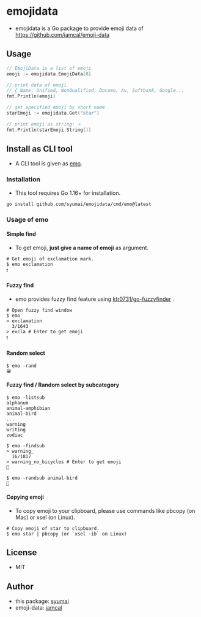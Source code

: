 # emojidata

- emojidata is a Go package to provide emoji data of https://github.com/iamcal/emoji-data

## Usage

```go
// EmojiData is a list of emoji
emoji := emojidata.EmojiData[0]

// print data of emoji
// { Name, Unified, NonQualified, Docomo, Au, Softbank, Google...
fmt.Println(emoji)

// get specified emoji by short name
starEmoji := emojidata.Get("star")

// print emoji as string: ⭐
fmt.Println(starEmoji.String())
```

## Install as CLI tool

- A CLI tool is given as [emo](https://github.com/syumai/emojidata/blob/master/cmd/emo).

### Installation

- This tool requires Go 1.16+ for installation.

```
go install github.com/syumai/emojidata/cmd/emo@latest
```

### Usage of emo

#### Simple find

- To get emoji, **just give a name of emoji** as argument.

```
# Get emoji of exclamation mark.
$ emo exclamation
❗
```

#### Fuzzy find

* emo provides fuzzy find feature using [ktr0731/go-fuzzyfinder](https://github.com/ktr0731/go-fuzzyfinder) .

```
# Open fuzzy find window
$ emo
> exclamation
  3/1643
> excla # Enter to get emoji
❗
```

#### Random select

```
$ emo -rand
😁
```

#### Fuzzy find / Random select by subcategory

```
$ emo -listsub
alphanum
animal-amphibian
animal-bird
...
warning
writing
zodiac

$ emo -findsub
> warning_
  16/1817
> warning_no_bicycles # Enter to get emoji
🚳

$ emo -randsub animal-bird
🦜
```

#### Copying emoji

- To copy emoji to your clipboard, please use commands like pbcopy (on Mac) or xsel (on Linux).

```
# Copy emoji of star to clipboard.
$ emo star | pbcopy (or `xsel -ib` on Linux)
```

## License

- MIT

## Author

- this package: [syumai](https://github.com/syumai)
- emoji-data: [iamcal](https://github.com/iamcal)
